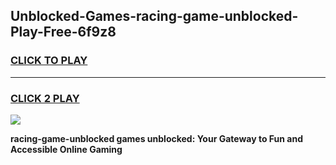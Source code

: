 
## Unblocked-Games-racing-game-unblocked-Play-Free-6f9z8
<h3>
<a href="https://premium76.site?title=racing-game-unblocked&ref=15A">CLICK TO PLAY</a></h3>
<hr>

<h3>
<a href="https://premium76.site?title=racing-game-unblocked&ref=15A">CLICK 2 PLAY</a>
  
</h3>

<a href="https://premium76.site?title=racing-game-unblocked&ref=15A"><img src="https://clearcache.store/games.png"></a>


**racing-game-unblocked games unblocked: Your Gateway to Fun and Accessible Online Gaming**
